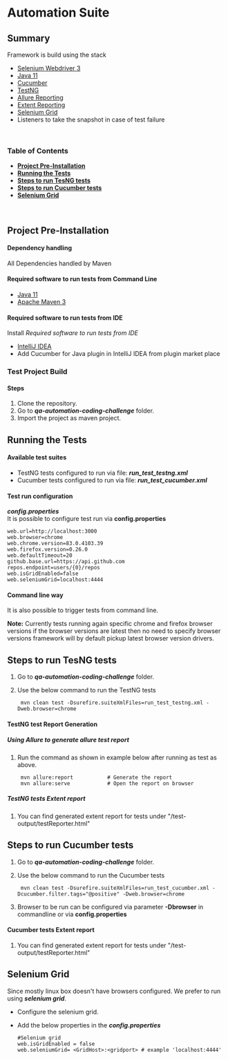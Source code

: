 # Automation Suite

## Summary

Framework is build using the stack
* [Selenium Webdriver 3](https://www.selenium.dev/documentation/en/)
* [Java 11](https://www.oracle.com/java/technologies/javase-jdk11-downloads.html)
* [Cucumber](https://cucumber.io/)
* [TestNG](https://testng.org/doc/)
* [Allure Reporting](http://allure.qatools.ru/)
* [Extent Reporting](https://extentreports.com/)
* [Selenium Grid](https://www.selenium.dev/documentation/en/grid/grid_3/components_of_a_grid/)
* Listeners to take the snapshot in case of test failure

<br>

### Table of Contents

* **[Project Pre-Installation](#Project-Pre-Installation)**<br>
* **[Running the Tests](#Running-the-Tests)**<br>
* **[Steps to run TesNG tests](#Steps-to-run-TesNG-tests)**<br>
* **[Steps to run Cucumber tests](#Steps-to-run-Cucumber-tests )**<br>
* **[Selenium Grid](#Selenium-Grid)**<br>
<br>

## Project Pre-Installation

#### Dependency handling
All Dependencies handled by Maven

#### Required software to run tests from Command Line
* [Java 11](https://www.oracle.com/java/technologies/javase-jdk11-downloads.html)
* [Apache Maven 3](http://maven.apache.org/download.cgi)

#### Required software to run tests from IDE
Install *Required software to run tests from IDE* 
* [IntelliJ IDEA](https://www.jetbrains.com/de-de/idea/)
* Add Cucumber for Java plugin in IntelliJ IDEA from plugin market place

### Test Project Build

#### Steps
1. Clone the repository.
2. Go to ***qa-automation-coding-challenge*** folder.
3. Import the project as maven project.

## Running the Tests 

#### Available test suites
- TestNG tests configured to run via file: ***run_test_testng.xml***
- Cucumber tests configured to run via file:  ***run_test_cucumber.xml***

#### Test run configuration

***config.properties***
<br>
It is possible to configure test run via **config.properties**

    web.url=http://localhost:3000
    web.browser=chrome
    web.chrome.version=83.0.4103.39
    web.firefox.version=0.26.0
    web.defaultTimeout=20
    github.base.url=https://api.github.com
    repos.endpoint=users/{0}/repos
    web.isGridEnabled=false
    web.seleniumGrid=localhost:4444

#### Command line way
It is also possible to trigger tests from command line.

**Note:** 
Currently tests running again specific chrome and firefox browser versions if the browser versions are latest 
then  no need to specify browser versions framework will by default pickup latest browser version drivers.

## Steps to run TesNG tests
1. Go to ***qa-automation-coding-challenge*** folder.
2. Use the below command to run the TestNG tests
     
        mvn clean test -Dsurefire.suiteXmlFiles=run_test_testng.xml -Dweb.browser=chrome
        
#### TestNG test Report Generation

##### Using Allure to generate allure test report
1. Run the command as shown in example below after running as test as above.
    
       
        mvn allure:report           # Generate the report
        mvn allure:serve            # Open the report on browser        
        
##### TestNG tests Extent report
1. You can find generated extent report for tests under "/test-output/testReporter.html"      
        
## Steps to run Cucumber tests
1. Go to ***qa-automation-coding-challenge*** folder.    
2. Use the below command to run the Cucumber tests        
        
        mvn clean test -Dsurefire.suiteXmlFiles=run_test_cucumber.xml -Dcucumber.filter.tags="@positive" -Dweb.browser=chrome
3. Browser to be run can be configured via parameter **-Dbrowser** in commandline or via **config.properties**

#### Cucumber tests Extent report
1. You can find generated extent report for tests under "/test-output/testReporter.html"
    
## Selenium Grid

Since mostly linux box doesn't have browsers configured. We prefer to run using ***selenium grid***.

* Configure the selenium grid.
* Add the below properties in the ***config.properties***

    
      #Selenium grid
      web.isGridEnabled = false
      web.seleniumGrid= <GridHost>:<gridport> # example 'localhost:4444'
         
          
